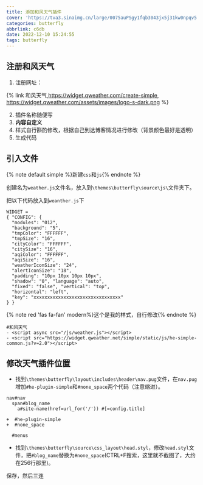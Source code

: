 ```yaml
---
title: 添加和风天气插件
cover: 'https://tva3.sinaimg.cn/large/0075auPSgy1fqb3043jx5j31kw0npqv5.jpg'
categories: butterfly
abbrlink: c6db
date: 2022-12-10 15:24:55
tags: butterfly
---
```


## 注册和风天气

1. 注册网址：

{% link 和风天气,https://widget.qweather.com/create-simple, https://widget.qweather.com/assets/images/logo-s-dark.png %}

2. 插件名称随便写
3. **内容自定义**
4. 样式自行斟酌修改，根据自己到达博客情况进行修改（背景颜色最好是透明）
5. 生成代码

## 引入文件

{% note default simple %}新建`css`和`js`{% endnote %}


创建名为`weather.js`文件名，放入到`\themes\butterfly\source\js\`文件夹下。

把以下代码放入到`weanther.js`下

```
WIDGET = 
{ "CONFIG": { 
  "modules": "012", 
  "background": "5", 
  "tmpColor": "FFFFFF", 
  "tmpSize": "16", 
  "cityColor": "FFFFFF", 
  "citySize": "16", 
  "aqiColor": "FFFFFF", 
  "aqiSize": "16", 
  "weatherIconSize": "24", 
  "alertIconSize": "18", 
  "padding": "10px 10px 10px 10px", 
  "shadow": "0", "language": "auto", 
  "fixed": "false", "vertical": "top", 
  "horizontal": "left", 
  "key": "xxxxxxxxxxxxxxxxxxxxxxxxxxxxxxxx" 
} }
```
{% note red 'fas fa-fan' modern%}这个是我的样式，自行修改{% endnote %}

```
#和风天气
- <script async src="/js/weather.js"></script>
- <script src="https://widget.qweather.net/simple/static/js/he-simple-common.js?v=2.0"></script>
```

## 修改天气插件位置

+ 找到`\themes\butterfly\layout\includes\header\nav.pug`文件，在`nav.pug`增加`#he-plugin-simple`和`#none_space`两个代码（注意缩进）。

```
nav#nav
  span#blog_name
    a#site-name(href=url_for('/')) #[=config.title]

+  #he-plugin-simple
+  #none_space

  #menus
```

+ 找到`\themes\butterfly\source\css_layout\head.styl`，修改`head.styl`文件，把`#blog_name`替换为`#none_space`(CTRL+F搜索，这里就不截图了，大约在256行那里)。


保存，然后三连



